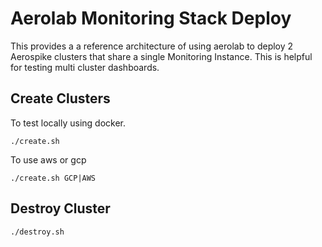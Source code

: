 # Aerolab Monitoring Stack Deploy
This provides a a reference architecture of using aerolab to
deploy 2 Aerospike clusters that share a single Monitoring Instance.
This is helpful for testing multi cluster dashboards.

## Create Clusters 
To test locally using docker.
```text
./create.sh
```

To use aws or gcp
```text
./create.sh GCP|AWS
```

## Destroy Cluster
```
./destroy.sh
```

